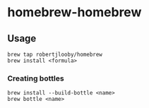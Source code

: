 # homebrew-homebrew

## Usage

    brew tap robertjlooby/homebrew
    brew install <formula>

### Creating bottles

    brew install --build-bottle <name>
    brew bottle <name>

